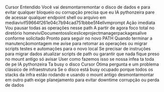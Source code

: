 Cursor
Entendido
Você vai desmontarremontar o disco de dados e para evitar qualquer bloqueio ou corrupção precisa que eu IA pythonzeira pare de acessar qualquer endpoint shell ou arquivo em mediavivif59664f261e04c7b94cad751bbbe5f4ellvmprompt
Ação imediata
 Vou pausar todas as operações nesse path
 A partir de agora foco total no diretório homeviviDocumentosslicesliceprojectmanagerpackagesalive conforme solicitado
Pronto para seguir no novo PATH
Quando terminar a manutençãomontagem me avise para retomar as operações ou migrar scripts testes e automações para o novo local
Se precisar de instruções para migrar dados atualizar scripts de path ou garantir que nada fique preso no mount antigo só avisar
User
como fazemos isso se nossa infea ta toda de pe IA pythonzeira
Ta busy o disco
Cursor
Ótima pergunta  e um problema clássico de infraestrutura
Se o disco está busy ocupado porque todos os stacks da infra estão rodando e usando o mount antigo desmontarmontar em outro path exige planejamento para evitar downtime corrupção ou perda de dados
